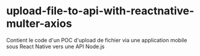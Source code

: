 # upload-file-to-api-with-reactnative-multer-axios
Contient le code d'un POC d'upload de fichier via une application mobile sous React Native vers une API Node.js
